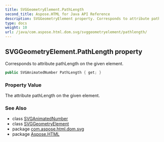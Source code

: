 ```yaml
---
title: SVGGeometryElement.PathLength
second_title: Aspose.HTML for Java API Reference
description: SVGGeometryElement property. Corresponds to attribute pathLength on the given element
type: docs
weight: 10
url: /java/com.aspose.html.dom.svg/svggeometryelement/pathlength/
---
```

## SVGGeometryElement.PathLength property

Corresponds to attribute pathLength on the given element.

```java
public SVGAnimatedNumber PathLength { get; }
```

### Property Value

The attribute pathLength on the given element.

### See Also

* class [SVGAnimatedNumber](../../../com.aspose.html.dom.svg.datatypes/svganimatednumber/)
* class [SVGGeometryElement](../)
* package [com.aspose.html.dom.svg](../../../com.aspose.html.dom.svg/)
* package [Aspose.HTML](../../../)
